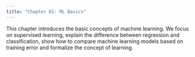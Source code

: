 ```yaml
---
title: "Chapter 01: ML Basics"
---
```

This chapter introduces the basic concepts of machine learning. We focus on supervised learning, explain the difference between regression and classification, show how to compare machine learning models based on training error and formalize the concept of learning.